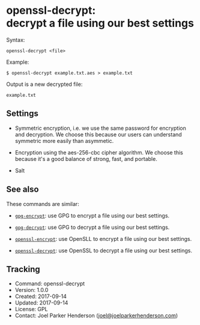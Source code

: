 # openssl-decrypt:<br>decrypt a file using our best settings

Syntax:

    openssl-decrypt <file>
    
Example:

    $ openssl-decrypt example.txt.aes > example.txt

Output is a new decrypted file:

    example.txt


## Settings

  * Symmetric encryption, i.e. we use the same password for encryption and decryption.
    We choose this because our users can understand symmetric more easily than asymmetic.

  * Encryption using the aes-256-cbc cipher algorithm.
    We choose this because it's a good balance of strong, fast, and portable.

  * Salt


## See also

These commands are similar:

  * [`gpg-encrypt`](https://github.com/SixArm/gpg-encrypt): 
    use GPG to encrypt a file using our best settings.
  
  * [`gpg-decrypt`](https://github.com/SixArm/gpg-decrypt): 
    use GPG to decrypt a file using our best settings.

  * [`openssl-encrypt`](https://github.com/SixArm/openssl-encrypt): 
    use OpenSLL to encrypt a file using our best settings.
  
  * [`openssl-decrypt`](https://github.com/SixArm/openssl-decrypt): 
    use OpenSSL to decrypt a file using our best settings.


## Tracking

  * Command: openssl-decrypt
  * Version: 1.0.0
  * Created: 2017-09-14
  * Updated: 2017-09-14
  * License: GPL
  * Contact: Joel Parker Henderson (joel@joelparkerhenderson.com)
  
  